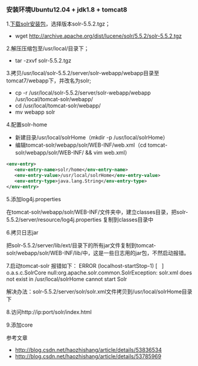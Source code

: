 ### 安装环境Ubuntu12.04 + jdk1.8 + tomcat8
1.[下载solr安装包](http://archive.apache.org/dist/lucene/solr/)，选择版本solr-5.5.2.tgz；
- wget http://archive.apache.org/dist/lucene/solr/5.5.2/solr-5.5.2.tgz

2.解压压缩包至/usr/local/目录下；
- tar -zxvf solr-5.5.2.tgz

3.拷贝/usr/local/solr-5.5.2/server/solr-webapp/webapp目录至tomcat7/webapp下，并改名为solr;
- cp -r /usr/local/solr-5.5.2/server/solr-webapp/webapp /usr/local/tomcat-solr/webapp/
- cd /usr/local/tomcat-solr/webapp/
- mv webapp solr

4.配置solr-home
- 新建目录/usr/local/solrHome（mkdir -p /usr/local/solrHome）
- 编辑tomcat-solr/webapp/solr/WEB-INF/web.xml（cd tomcat-solr/webapp/solr/WEB-INF/ && vim web.xml）
```xml
<env-entry>
   <env-entry-name>solr/home</env-entry-name>
   <env-entry-value>/usr/local/solrHome</env-entry-value>
   <env-entry-type>java.lang.String</env-entry-type>
</env-entry>
```
5.添加log4j.properties

在tomcat-solr/webapp/solr/WEB-INF/文件夹中，建立classes目录，把solr-5.5.2/server/resource/log4j.properties 复制到classes目录中

6.拷贝日志jar

把solr-5.5.2/server/lib/ext/目录下的所有jar文件复制到tomcat-solr/webapp/solr/WEB-INF/lib/中，这是一些日志用的jar包，不然启动报错。

7.启动tomcat-solr
报错如下： ERROR (localhost-startStop-1) [   ] o.a.s.c.SolrCore null:org.apache.solr.common.SolrException: solr.xml does not exist in /usr/local/solrHome cannot start Solr

解决办法：solr-5.5.2/server/solr/solr.xml文件拷贝到/usr/local/solrHome目录下

8.访问http://ip:port/solr/index.html

9.添加core

参考文章
- http://blog.csdn.net/haozhishang/article/details/53836534
- http://blog.csdn.net/haozhishang/article/details/53785969
